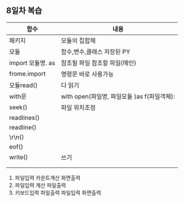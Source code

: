 ## 8일차 복습

| 함수              | 내용                                        |
| ----------------- | ------------------------------------------- |
| 패키지            | 모듈의 집합체                               |
| 모듈              | 함수,변수,클래스 저장된 PY                  |
| import 모듈명. as | 참조될 파일 참조할 파일(메인)               |
| frome.import      | 명령문 바로 사용가능                        |
| 모듈read()        | 다 읽기                                     |
| with문            | with open(파일명, 파일모듈 )as f(파일객체): |
| seek()            | 파일 위치조정                               |
| readlines()       |                                             |
| readline()        |                                             |
| \r\n()            |                                             |
| eof()             |                                             |
| write()           | 쓰기                                        |
|                   |                                             |
|                   |                                             |

1. 파일입력 카운트계산 화면출력
2. 파일입력 계산 파일출력
3. 키보드입력 파일출력 파일입력 화면출력